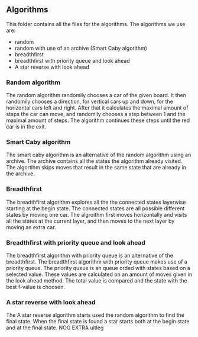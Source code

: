 ## Algorithms
This folder contains all the files for the algorithms. The algorithms we use are:
* random
* random with use of an archive (Smart Caby algorithm)
* breadthfirst
* breadthfirst with priority queue and look ahead
* A star reverse with look ahead

### Random algorithm
The random algorithm randomily chooses a car of the given board. It then randomily chooses a direction, for vertical cars up and down, for the horizontal cars left and right. After that it calculates the maximal amount of steps the car can move, and randomily chooses a step between 1 and the maximal amount of steps. The algorithm continues these steps until the red car is in the exit. 

### Smart Caby algorithm
The smart caby algorithm is an alternative of the random algorithm using an archive. The archive contains all the states the algorithm already visited. The algortihm skips moves that result in the same state that are already in the archive.

### Breadthfirst
The breadthfirst algorithm explores all the the connected states layerwise starting at the begin state. The connected states are all possible different states by moving one car. The algroithm first moves horizontally and visits all the states at the current layer, and then moves to the next layer by moving an extra car.

### Breadthfirst with priority queue and look ahead
The breadthfirst algorithm with priority queue is an alternative of the breadthfirst. The breadthfirst algorithm with priority queue makes use of a priority queue. The priority queue is an queue orded with states based on a selected value. These values are calculated on an amount of moves given in the look ahead method. The total value is compared and the state with the best f-value is choosen. 

### A star reverse with look ahead
The A star reverse algorithm starts used the random algorithm to find the final state. When the final state is found a star starts both at the begin state and at the final state.  NOG EXTRA uitleg